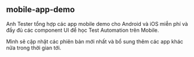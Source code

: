 ## mobile-app-demo
Anh Tester tổng hợp các app mobile demo cho Android và iOS miễn phí và đầy đủ các component UI để học Test Automation trên Mobile.

Mình sẽ cập nhật các phiên bản mới nhất và bổ sung thêm các app khác nữa trong thời gian tới.